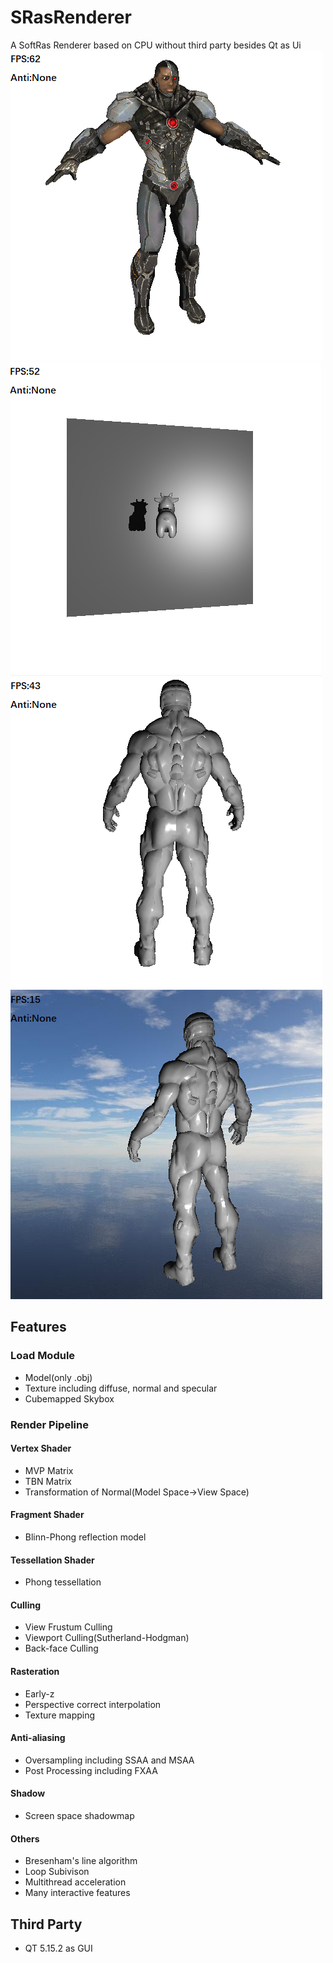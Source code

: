 # SRasRenderer
A SoftRas Renderer based on CPU without third party besides Qt as Ui
<img src="Display/display2.png">
<img src="Display/display1.png">
<img src="Display/display3.png">
<img src="Display/display4.png">
## Features
### Load Module
* Model(only .obj)
* Texture including diffuse, normal and specular
* Cubemapped Skybox
### Render Pipeline
#### Vertex Shader
* MVP Matrix
* TBN Matrix
* Transformation of Normal(Model Space->View Space)
#### Fragment Shader
* Blinn-Phong reflection model
#### Tessellation Shader
* Phong tessellation
#### Culling
* View Frustum Culling
* Viewport Culling(Sutherland-Hodgman)
* Back-face Culling
#### Rasteration
* Early-z
* Perspective correct interpolation
* Texture mapping
#### Anti-aliasing
* Oversampling including SSAA and MSAA
* Post Processing including FXAA
#### Shadow
* Screen space shadowmap
#### Others
* Bresenham's line algorithm
* Loop Subivison
* Multithread acceleration
* Many interactive features
## Third Party
* QT 5.15.2 as GUI
